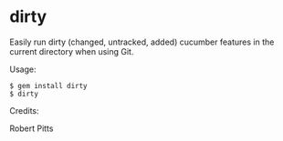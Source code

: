 dirty
=====

Easily run dirty (changed, untracked, added) cucumber features in the current directory when using Git.

Usage:

    $ gem install dirty
    $ dirty

Credits:

Robert Pitts
